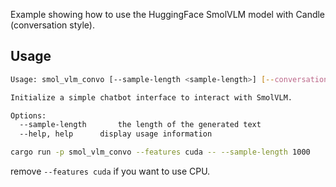 Example showing how to use the HuggingFace SmolVLM model with Candle (conversation style).

## Usage

```bash
Usage: smol_vlm_convo [--sample-length <sample-length>] [--conversation-style]

Initialize a simple chatbot interface to interact with SmolVLM.

Options:
  --sample-length       the length of the generated text
  --help, help      display usage information
```

```bash
cargo run -p smol_vlm_convo --features cuda -- --sample-length 1000
```
remove `--features cuda` if you want to use CPU.


